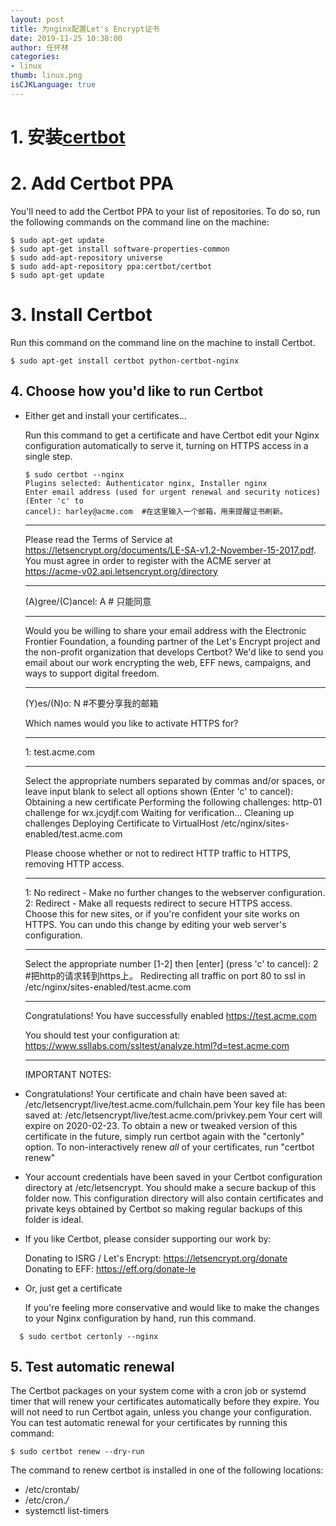 ```yaml
---
layout: post
title: 为nginx配置Let's Encrypt证书
date: 2019-11-25 10:38:00
author: 任怀林
categories:
- linux
thumb: linux.png
isCJKLanguage: true
---
```


# 1. 安装[certbot](https://certbot.eff.org)

# 2. Add Certbot PPA

You'll need to add the Certbot PPA to your list of repositories. To do so, run the following commands on the command line on the machine:

```
$ sudo apt-get update
$ sudo apt-get install software-properties-common
$ sudo add-apt-repository universe
$ sudo add-apt-repository ppa:certbot/certbot
$ sudo apt-get update
```

# 3. Install Certbot

Run this command on the command line on the machine to install Certbot.

```
$ sudo apt-get install certbot python-certbot-nginx
```

## 4. Choose how you'd like to run Certbot

- Either get and install your certificates...
  
  Run this command to get a certificate and have Certbot edit your Nginx configuration automatically to serve it, turning on HTTPS access in a single step.
  
  ```
  $ sudo certbot --nginx
  Plugins selected: Authenticator nginx, Installer nginx
  Enter email address (used for urgent renewal and security notices) (Enter 'c' to
  cancel): harley@acme.com  #在这里输入一个邮箱，用来提醒证书刷新。
  ```
  
  - - - - - - - - - - - - - - - - - - - - - - - - - - - - - - - - - - - - - - - -
  
  Please read the Terms of Service at
  https://letsencrypt.org/documents/LE-SA-v1.2-November-15-2017.pdf. You must
  agree in order to register with the ACME server at
  https://acme-v02.api.letsencrypt.org/directory
  
  - - - - - - - - - - - - - - - - - - - - - - - - - - - - - - - - - - - - - - - -
  
  (A)gree/(C)ancel: A  # 只能同意
  
  - - - - - - - - - - - - - - - - - - - - - - - - - - - - - - - - - - - - - - - -
  
  Would you be willing to share your email address with the Electronic Frontier
  Foundation, a founding partner of the Let's Encrypt project and the non-profit
  organization that develops Certbot? We'd like to send you email about our work
  encrypting the web, EFF news, campaigns, and ways to support digital freedom.
  
  - - - - - - - - - - - - - - - - - - - - - - - - - - - - - - - - - - - - - - - -
  
  (Y)es/(N)o: N   #不要分享我的邮箱
  
  Which names would you like to activate HTTPS for?
  
  - - - - - - - - - - - - - - - - - - - - - - - - - - - - - - - - - - - - - - - -
  
  1: test.acme.com
  
  - - - - - - - - - - - - - - - - - - - - - - - - - - - - - - - - - - - - - - - -
  
  Select the appropriate numbers separated by commas and/or spaces, or leave input
  blank to select all options shown (Enter 'c' to cancel):
  Obtaining a new certificate
  Performing the following challenges:
  http-01 challenge for wx.jcydjf.com
  Waiting for verification...
  Cleaning up challenges
  Deploying Certificate to VirtualHost /etc/nginx/sites-enabled/test.acme.com
  
  Please choose whether or not to redirect HTTP traffic to HTTPS, removing HTTP access.
  
  - - - - - - - - - - - - - - - - - - - - - - - - - - - - - - - - - - - - - - - -
  
  1: No redirect - Make no further changes to the webserver configuration.
  2: Redirect - Make all requests redirect to secure HTTPS access. Choose this for
  new sites, or if you're confident your site works on HTTPS. You can undo this
  change by editing your web server's configuration.
  
  - - - - - - - - - - - - - - - - - - - - - - - - - - - - - - - - - - - - - - - -
  
  Select the appropriate number [1-2] then [enter] (press 'c' to cancel): 2  #把http的请求转到https上。
  Redirecting all traffic on port 80 to ssl in /etc/nginx/sites-enabled/test.acme.com
  
  - - - - - - - - - - - - - - - - - - - - - - - - - - - - - - - - - - - - - - - -
  
  Congratulations! You have successfully enabled https://test.acme.com
  
  You should test your configuration at:
  https://www.ssllabs.com/ssltest/analyze.html?d=test.acme.com
  
  - - - - - - - - - - - - - - - - - - - - - - - - - - - - - - - - - - - - - - - -
  
  IMPORTANT NOTES:

- Congratulations! Your certificate and chain have been saved at:
  /etc/letsencrypt/live/test.acme.com/fullchain.pem
  Your key file has been saved at:
  /etc/letsencrypt/live/test.acme.com/privkey.pem
  Your cert will expire on 2020-02-23. To obtain a new or tweaked
  version of this certificate in the future, simply run certbot again
  with the "certonly" option. To non-interactively renew *all* of
  your certificates, run "certbot renew"

- Your account credentials have been saved in your Certbot
  configuration directory at /etc/letsencrypt. You should make a
  secure backup of this folder now. This configuration directory will
  also contain certificates and private keys obtained by Certbot so
  making regular backups of this folder is ideal.

- If you like Certbot, please consider supporting our work by:
  
  Donating to ISRG / Let's Encrypt:   https://letsencrypt.org/donate
  Donating to EFF:                    https://eff.org/donate-le

- Or, just get a certificate
  
  If you're feeling more conservative and would like to make the changes to your Nginx configuration by hand, run this command.

```
  $ sudo certbot certonly --nginx
```

## 5. Test automatic renewal

The Certbot packages on your system come with a cron job or systemd timer that will renew your certificates automatically before they expire. You will not need to run Certbot again, unless you change your configuration. You can test automatic renewal for your certificates by running this command:

```
$ sudo certbot renew --dry-run
```

The command to renew certbot is installed in one of the following locations:

- /etc/crontab/
- /etc/cron.*/*
- systemctl list-timers
